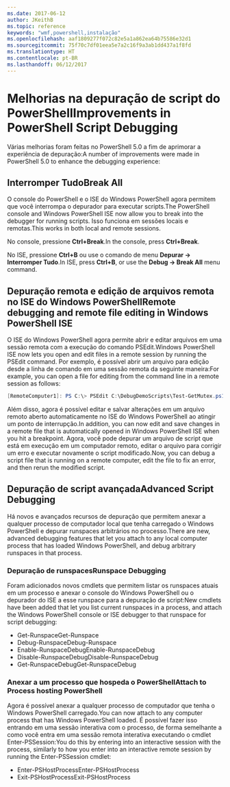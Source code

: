 ```yaml
---
ms.date: 2017-06-12
author: JKeithB
ms.topic: reference
keywords: "wmf,powershell,instalação"
ms.openlocfilehash: aaf1809277f072c82e5a1a862ea64b75586e32d1
ms.sourcegitcommit: 75f70c7df01eea5e7a2c16f9a3ab1dd437a1f8fd
ms.translationtype: HT
ms.contentlocale: pt-BR
ms.lasthandoff: 06/12/2017
---
```

# <a name="improvements-in-powershell-script-debugging"></a><span data-ttu-id="afd2a-102">Melhorias na depuração de script do PowerShell</span><span class="sxs-lookup"><span data-stu-id="afd2a-102">Improvements in PowerShell Script Debugging</span></span>

<span data-ttu-id="afd2a-103">Várias melhorias foram feitas no PowerShell 5.0 a fim de aprimorar a experiência de depuração:</span><span class="sxs-lookup"><span data-stu-id="afd2a-103">A number of improvements were made in PowerShell 5.0 to enhance the debugging experience:</span></span>

## <a name="break-all"></a><span data-ttu-id="afd2a-104">Interromper Tudo</span><span class="sxs-lookup"><span data-stu-id="afd2a-104">Break All</span></span>

<span data-ttu-id="afd2a-105">O console do PowerShell e o ISE do Windows PowerShell agora permitem que você interrompa o depurador para executar scripts.</span><span class="sxs-lookup"><span data-stu-id="afd2a-105">The PowerShell console and Windows PowerShell ISE now allow you to break into the debugger for running scripts.</span></span> <span data-ttu-id="afd2a-106">Isso funciona em sessões locais e remotas.</span><span class="sxs-lookup"><span data-stu-id="afd2a-106">This works in both local and remote sessions.</span></span>

<span data-ttu-id="afd2a-107">No console, pressione **Ctrl+Break**.</span><span class="sxs-lookup"><span data-stu-id="afd2a-107">In the console, press **Ctrl+Break**.</span></span>

<span data-ttu-id="afd2a-108">No ISE, pressione **Ctrl+B** ou use o comando de menu **Depurar -> Interromper Tudo**.</span><span class="sxs-lookup"><span data-stu-id="afd2a-108">In ISE, press **Ctrl+B**, or use the **Debug -> Break All** menu command.</span></span>

## <a name="remote-debugging-and-remote-file-editing-in-windows-powershell-ise"></a><span data-ttu-id="afd2a-109">Depuração remota e edição de arquivos remota no ISE do Windows PowerShell</span><span class="sxs-lookup"><span data-stu-id="afd2a-109">Remote debugging and remote file editing in Windows PowerShell ISE</span></span>

<span data-ttu-id="afd2a-110">O ISE do Windows PowerShell agora permite abrir e editar arquivos em uma sessão remota com a execução do comando PSEdit.</span><span class="sxs-lookup"><span data-stu-id="afd2a-110">Windows PowerShell ISE now lets you open and edit files in a remote session by running the PSEdit command.</span></span>
<span data-ttu-id="afd2a-111">Por exemplo, é possível abrir um arquivo para edição desde a linha de comando em uma sessão remota da seguinte maneira:</span><span class="sxs-lookup"><span data-stu-id="afd2a-111">For example, you can open a file for editing from the command line in a remote session as follows:</span></span>

```powershell
[RemoteComputer1]: PS C:\> PSEdit C:\DebugDemoScripts\Test-GetMutex.ps1
```

<span data-ttu-id="afd2a-112">Além disso, agora é possível editar e salvar alterações em um arquivo remoto aberto automaticamente no ISE do Windows PowerShell ao atingir um ponto de interrupção.</span><span class="sxs-lookup"><span data-stu-id="afd2a-112">In addition, you can now edit and save changes in a remote file that is automatically opened in Windows PowerShell ISE when you hit a breakpoint.</span></span>
<span data-ttu-id="afd2a-113">Agora, você pode depurar um arquivo de script que está em execução em um computador remoto, editar o arquivo para corrigir um erro e executar novamente o script modificado.</span><span class="sxs-lookup"><span data-stu-id="afd2a-113">Now, you can debug a script file that is running on a remote computer, edit the file to fix an error, and then rerun the modified script.</span></span>

## <a name="advanced-script-debugging"></a><span data-ttu-id="afd2a-114">Depuração de script avançada</span><span class="sxs-lookup"><span data-stu-id="afd2a-114">Advanced Script Debugging</span></span>

<span data-ttu-id="afd2a-115">Há novos e avançados recursos de depuração que permitem anexar a qualquer processo de computador local que tenha carregado o Windows PowerShell e depurar runspaces arbitrários no processo.</span><span class="sxs-lookup"><span data-stu-id="afd2a-115">There are new, advanced debugging features that let you attach to any local computer process that has loaded Windows PowerShell, and debug arbitrary runspaces in that process.</span></span>

### <a name="runspace-debugging"></a><span data-ttu-id="afd2a-116">Depuração de runspaces</span><span class="sxs-lookup"><span data-stu-id="afd2a-116">Runspace Debugging</span></span>

<span data-ttu-id="afd2a-117">Foram adicionados novos cmdlets que permitem listar os runspaces atuais em um processo e anexar o console do Windows PowerShell ou o depurador do ISE a esse runspace para a depuração de script:</span><span class="sxs-lookup"><span data-stu-id="afd2a-117">New cmdlets have been added that let you list current runspaces in a process, and attach the Windows PowerShell console or ISE debugger to that runspace for script debugging:</span></span>

-   <span data-ttu-id="afd2a-118">Get-Runspace</span><span class="sxs-lookup"><span data-stu-id="afd2a-118">Get-Runspace</span></span>
-   <span data-ttu-id="afd2a-119">Debug-Runspace</span><span class="sxs-lookup"><span data-stu-id="afd2a-119">Debug-Runspace</span></span>
-   <span data-ttu-id="afd2a-120">Enable-RunspaceDebug</span><span class="sxs-lookup"><span data-stu-id="afd2a-120">Enable-RunspaceDebug</span></span>
-   <span data-ttu-id="afd2a-121">Disable-RunspaceDebug</span><span class="sxs-lookup"><span data-stu-id="afd2a-121">Disable-RunspaceDebug</span></span>
-   <span data-ttu-id="afd2a-122">Get-RunspaceDebug</span><span class="sxs-lookup"><span data-stu-id="afd2a-122">Get-RunspaceDebug</span></span>

### <a name="attach-to-process-hosting-powershell"></a><span data-ttu-id="afd2a-123">Anexar a um processo que hospeda o PowerShell</span><span class="sxs-lookup"><span data-stu-id="afd2a-123">Attach to Process hosting PowerShell</span></span>

<span data-ttu-id="afd2a-124">Agora é possível anexar a qualquer processo de computador que tenha o Windows PowerShell carregado.</span><span class="sxs-lookup"><span data-stu-id="afd2a-124">You can now attach to any computer process that has Windows PowerShell loaded.</span></span> <span data-ttu-id="afd2a-125">É possível fazer isso entrando em uma sessão interativa com o processo, de forma semelhante a como você entra em uma sessão remota interativa executando o cmdlet Enter-PSSession:</span><span class="sxs-lookup"><span data-stu-id="afd2a-125">You do this by entering into an interactive session with the process, similarly to how you enter into an interactive remote session by running the Enter-PSSession cmdlet:</span></span>

-   <span data-ttu-id="afd2a-126">Enter-PSHostProcess</span><span class="sxs-lookup"><span data-stu-id="afd2a-126">Enter-PSHostProcess</span></span>
-   <span data-ttu-id="afd2a-127">Exit-PSHostProcess</span><span class="sxs-lookup"><span data-stu-id="afd2a-127">Exit-PSHostProcess</span></span>

